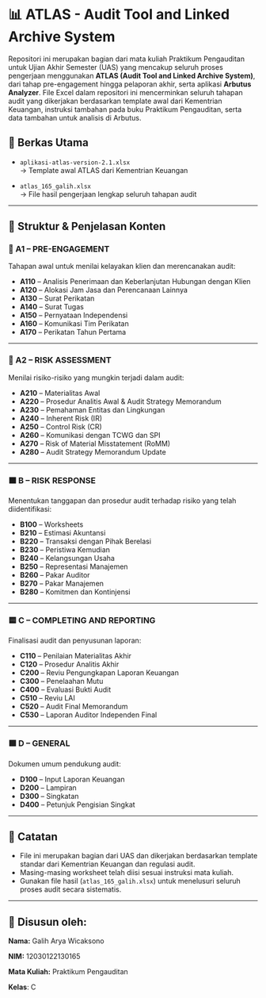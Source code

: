 # 📊 ATLAS - Audit Tool and Linked Archive System

Repositori ini merupakan bagian dari mata kuliah Praktikum Pengauditan untuk Ujian Akhir Semester (UAS) yang mencakup seluruh proses pengerjaan menggunakan **ATLAS (Audit Tool and Linked Archive System)**, dari tahap pre-engagement hingga pelaporan akhir, serta aplikasi **Arbutus Analyzer**. File Excel dalam repositori ini mencerminkan seluruh tahapan audit yang dikerjakan berdasarkan template awal dari Kementrian Keuangan, instruksi tambahan pada buku Praktikum Pengauditan, serta data tambahan untuk analisis di Arbutus.

## 📁 Berkas Utama

- `aplikasi-atlas-version-2.1.xlsx`\
  → Template awal ATLAS dari Kementrian Keuangan

- `atlas_165_galih.xlsx`\
  → File hasil pengerjaan lengkap seluruh tahapan audit

---

## 🧩 Struktur & Penjelasan Konten

### 🔷 A1 – PRE-ENGAGEMENT

Tahapan awal untuk menilai kelayakan klien dan merencanakan audit:

- **A110** – Analisis Penerimaan dan Keberlanjutan Hubungan dengan Klien
- **A120** – Alokasi Jam Jasa dan Perencanaan Lainnya
- **A130** – Surat Perikatan
- **A140** – Surat Tugas
- **A150** – Pernyataan Independensi
- **A160** – Komunikasi Tim Perikatan
- **A170** – Perikatan Tahun Pertama

---

### 🔷 A2 – RISK ASSESSMENT

Menilai risiko-risiko yang mungkin terjadi dalam audit:

- **A210** – Materialitas Awal
- **A220** – Prosedur Analitis Awal & Audit Strategy Memorandum
- **A230** – Pemahaman Entitas dan Lingkungan
- **A240** – Inherent Risk (IR)
- **A250** – Control Risk (CR)
- **A260** – Komunikasi dengan TCWG dan SPI
- **A270** – Risk of Material Misstatement (RoMM)
- **A280** – Audit Strategy Memorandum Update

---

### 🟧 B – RISK RESPONSE

Menentukan tanggapan dan prosedur audit terhadap risiko yang telah diidentifikasi:

- **B100** – Worksheets
- **B210** – Estimasi Akuntansi
- **B220** – Transaksi dengan Pihak Berelasi
- **B230** – Peristiwa Kemudian
- **B240** – Kelangsungan Usaha
- **B250** – Representasi Manajemen
- **B260** – Pakar Auditor
- **B270** – Pakar Manajemen
- **B280** – Komitmen dan Kontinjensi

---

### 🟨 C – COMPLETING AND REPORTING

Finalisasi audit dan penyusunan laporan:

- **C110** – Penilaian Materialitas Akhir
- **C120** – Prosedur Analitis Akhir
- **C200** – Reviu Pengungkapan Laporan Keuangan
- **C300** – Penelaahan Mutu
- **C400** – Evaluasi Bukti Audit
- **C510** – Reviu LAI
- **C520** – Audit Final Memorandum
- **C530** – Laporan Auditor Independen Final

---

### 🟩 D – GENERAL

Dokumen umum pendukung audit:

- **D100** – Input Laporan Keuangan
- **D200** – Lampiran
- **D300** – Singkatan
- **D400** – Petunjuk Pengisian Singkat

---

## 📌 Catatan

- File ini merupakan bagian dari UAS dan dikerjakan berdasarkan template standar dari Kementrian Keuangan dan regulasi audit.
- Masing-masing worksheet telah diisi sesuai instruksi mata kuliah.
- Gunakan file hasil (`atlas_165_galih.xlsx`) untuk menelusuri seluruh proses audit secara sistematis.

---

## 👤 Disusun oleh:

**Nama:** Galih Arya Wicaksono

**NIM:** 12030122130165

**Mata Kuliah:** Praktikum Pengauditan

**Kelas**: C

